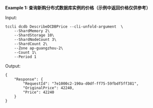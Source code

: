 **Example 1: 查询新购分布式数据库实例的价格（示例中返回价格仅供参考）**



Input: 

```
tccli dcdb DescribeDCDBPrice --cli-unfold-argument  \
    --ShardMemory 2\
    --ShardStorage 10\
    --ShardNodeCount 3\
    --ShardCount 2\
    --Zone ap-guangzhou-2\
    --Count 1\
    --Period 1
```

Output: 
```
{
    "Response": {
        "RequestId": "7e1000c2-190a-d0df-ff75-59fbdf5ff381",
        "OriginalPrice": 42240,
        "Price": 42240
    }
}
```

